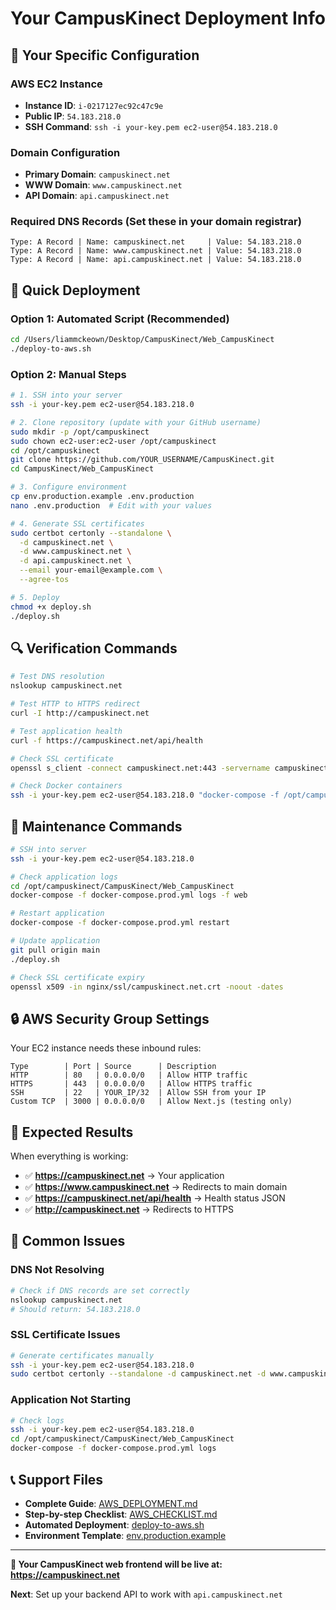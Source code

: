 # Your CampusKinect Deployment Info

## 🎯 **Your Specific Configuration**

### AWS EC2 Instance
- **Instance ID**: `i-0217127ec92c47c9e`
- **Public IP**: `54.183.218.0`
- **SSH Command**: `ssh -i your-key.pem ec2-user@54.183.218.0`

### Domain Configuration
- **Primary Domain**: `campuskinect.net`
- **WWW Domain**: `www.campuskinect.net`
- **API Domain**: `api.campuskinect.net`

### Required DNS Records (Set these in your domain registrar)
```
Type: A Record | Name: campuskinect.net     | Value: 54.183.218.0
Type: A Record | Name: www.campuskinect.net | Value: 54.183.218.0
Type: A Record | Name: api.campuskinect.net | Value: 54.183.218.0
```

## 🚀 **Quick Deployment**

### Option 1: Automated Script (Recommended)
```bash
cd /Users/liammckeown/Desktop/CampusKinect/Web_CampusKinect
./deploy-to-aws.sh
```

### Option 2: Manual Steps
```bash
# 1. SSH into your server
ssh -i your-key.pem ec2-user@54.183.218.0

# 2. Clone repository (update with your GitHub username)
sudo mkdir -p /opt/campuskinect
sudo chown ec2-user:ec2-user /opt/campuskinect
cd /opt/campuskinect
git clone https://github.com/YOUR_USERNAME/CampusKinect.git
cd CampusKinect/Web_CampusKinect

# 3. Configure environment
cp env.production.example .env.production
nano .env.production  # Edit with your values

# 4. Generate SSL certificates
sudo certbot certonly --standalone \
  -d campuskinect.net \
  -d www.campuskinect.net \
  -d api.campuskinect.net \
  --email your-email@example.com \
  --agree-tos

# 5. Deploy
chmod +x deploy.sh
./deploy.sh
```

## 🔍 **Verification Commands**

```bash
# Test DNS resolution
nslookup campuskinect.net

# Test HTTP to HTTPS redirect
curl -I http://campuskinect.net

# Test application health
curl -f https://campuskinect.net/api/health

# Check SSL certificate
openssl s_client -connect campuskinect.net:443 -servername campuskinect.net

# Check Docker containers
ssh -i your-key.pem ec2-user@54.183.218.0 "docker-compose -f /opt/campuskinect/CampusKinect/Web_CampusKinect/docker-compose.prod.yml ps"
```

## 🔧 **Maintenance Commands**

```bash
# SSH into server
ssh -i your-key.pem ec2-user@54.183.218.0

# Check application logs
cd /opt/campuskinect/CampusKinect/Web_CampusKinect
docker-compose -f docker-compose.prod.yml logs -f web

# Restart application
docker-compose -f docker-compose.prod.yml restart

# Update application
git pull origin main
./deploy.sh

# Check SSL certificate expiry
openssl x509 -in nginx/ssl/campuskinect.net.crt -noout -dates
```

## 🔒 **AWS Security Group Settings**

Your EC2 instance needs these inbound rules:
```
Type        | Port | Source      | Description
HTTP        | 80   | 0.0.0.0/0   | Allow HTTP traffic
HTTPS       | 443  | 0.0.0.0/0   | Allow HTTPS traffic
SSH         | 22   | YOUR_IP/32  | Allow SSH from your IP
Custom TCP  | 3000 | 0.0.0.0/0   | Allow Next.js (testing only)
```

## 📱 **Expected Results**

When everything is working:
- ✅ **https://campuskinect.net** → Your application
- ✅ **https://www.campuskinect.net** → Redirects to main domain
- ✅ **https://campuskinect.net/api/health** → Health status JSON
- ✅ **http://campuskinect.net** → Redirects to HTTPS

## 🚨 **Common Issues**

### DNS Not Resolving
```bash
# Check if DNS records are set correctly
nslookup campuskinect.net
# Should return: 54.183.218.0
```

### SSL Certificate Issues
```bash
# Generate certificates manually
ssh -i your-key.pem ec2-user@54.183.218.0
sudo certbot certonly --standalone -d campuskinect.net -d www.campuskinect.net -d api.campuskinect.net
```

### Application Not Starting
```bash
# Check logs
ssh -i your-key.pem ec2-user@54.183.218.0
cd /opt/campuskinect/CampusKinect/Web_CampusKinect
docker-compose -f docker-compose.prod.yml logs
```

## 📞 **Support Files**

- **Complete Guide**: [AWS_DEPLOYMENT.md](./AWS_DEPLOYMENT.md)
- **Step-by-step Checklist**: [AWS_CHECKLIST.md](./AWS_CHECKLIST.md)
- **Automated Deployment**: [deploy-to-aws.sh](./deploy-to-aws.sh)
- **Environment Template**: [env.production.example](./env.production.example)

---

**🎉 Your CampusKinect web frontend will be live at: https://campuskinect.net**

**Next**: Set up your backend API to work with `api.campuskinect.net` 